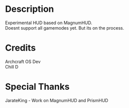 # Description
Experimental HUD based on MagnumHUD.  
Doesnt support all gamemodes yet. But its on the process.

# Credits
Archcraft OS Dev  
Chill D

# Special Thanks
JarateKing - Work on MagnumHUD and PrismHUD
